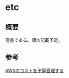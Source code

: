 # etc

## 概要
覚書である。順次記載予定。


## 参考
[AWSのコストを予算管理する](https://qiita.com/aokad/items/622c319b3e0a2e36afbe)
